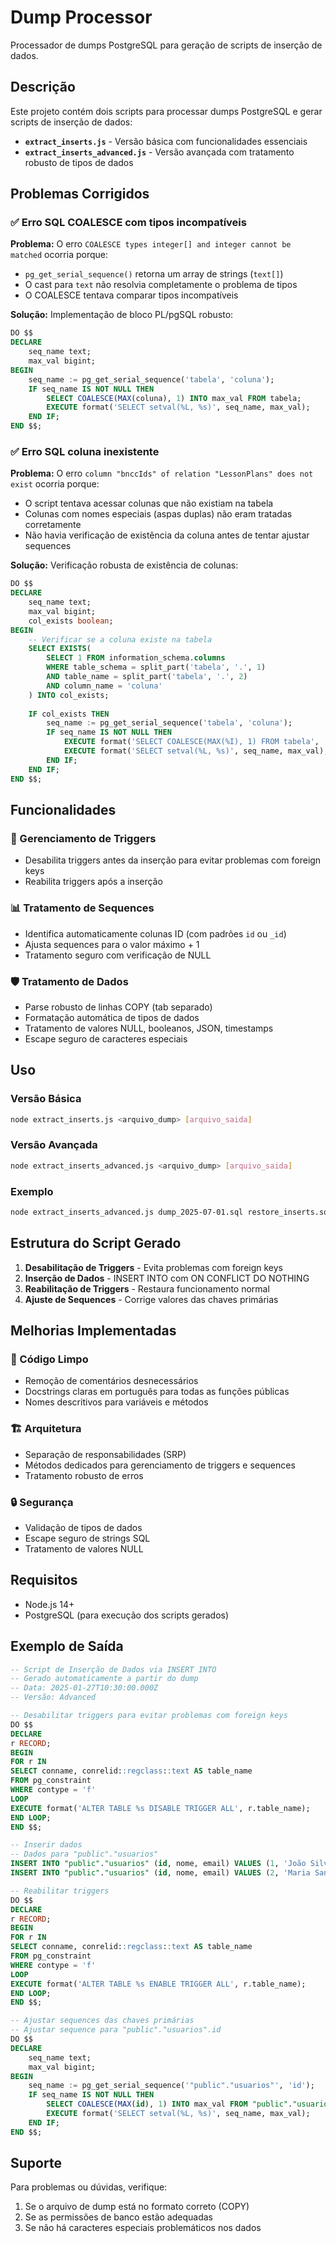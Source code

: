 # Dump Processor

Processador de dumps PostgreSQL para geração de scripts de inserção de dados.

## Descrição

Este projeto contém dois scripts para processar dumps PostgreSQL e gerar scripts de inserção de dados:

- **`extract_inserts.js`** - Versão básica com funcionalidades essenciais
- **`extract_inserts_advanced.js`** - Versão avançada com tratamento robusto de tipos de dados

## Problemas Corrigidos

### ✅ Erro SQL COALESCE com tipos incompatíveis

**Problema:** O erro `COALESCE types integer[] and integer cannot be matched` ocorria porque:
- `pg_get_serial_sequence()` retorna um array de strings (`text[]`)
- O cast para `text` não resolvia completamente o problema de tipos
- O COALESCE tentava comparar tipos incompatíveis

**Solução:** Implementação de bloco PL/pgSQL robusto:
```sql
DO $$
DECLARE
    seq_name text;
    max_val bigint;
BEGIN
    seq_name := pg_get_serial_sequence('tabela', 'coluna');
    IF seq_name IS NOT NULL THEN
        SELECT COALESCE(MAX(coluna), 1) INTO max_val FROM tabela;
        EXECUTE format('SELECT setval(%L, %s)', seq_name, max_val);
    END IF;
END $$;
```

### ✅ Erro SQL coluna inexistente

**Problema:** O erro `column "bnccIds" of relation "LessonPlans" does not exist` ocorria porque:
- O script tentava acessar colunas que não existiam na tabela
- Colunas com nomes especiais (aspas duplas) não eram tratadas corretamente
- Não havia verificação de existência da coluna antes de tentar ajustar sequences

**Solução:** Verificação robusta de existência de colunas:
```sql
DO $$
DECLARE
    seq_name text;
    max_val bigint;
    col_exists boolean;
BEGIN
    -- Verificar se a coluna existe na tabela
    SELECT EXISTS(
        SELECT 1 FROM information_schema.columns
        WHERE table_schema = split_part('tabela', '.', 1)
        AND table_name = split_part('tabela', '.', 2)
        AND column_name = 'coluna'
    ) INTO col_exists;
    
    IF col_exists THEN
        seq_name := pg_get_serial_sequence('tabela', 'coluna');
        IF seq_name IS NOT NULL THEN
            EXECUTE format('SELECT COALESCE(MAX(%I), 1) FROM tabela', 'coluna') INTO max_val;
            EXECUTE format('SELECT setval(%L, %s)', seq_name, max_val);
        END IF;
    END IF;
END $$;
```

## Funcionalidades

### 🔧 Gerenciamento de Triggers
- Desabilita triggers antes da inserção para evitar problemas com foreign keys
- Reabilita triggers após a inserção

### 📊 Tratamento de Sequences
- Identifica automaticamente colunas ID (com padrões `id` ou `_id`)
- Ajusta sequences para o valor máximo + 1
- Tratamento seguro com verificação de NULL

### 🛡️ Tratamento de Dados
- Parse robusto de linhas COPY (tab separado)
- Formatação automática de tipos de dados
- Tratamento de valores NULL, booleanos, JSON, timestamps
- Escape seguro de caracteres especiais

## Uso

### Versão Básica
```bash
node extract_inserts.js <arquivo_dump> [arquivo_saida]
```

### Versão Avançada
```bash
node extract_inserts_advanced.js <arquivo_dump> [arquivo_saida]
```

### Exemplo
```bash
node extract_inserts_advanced.js dump_2025-07-01.sql restore_inserts.sql
```

## Estrutura do Script Gerado

1. **Desabilitação de Triggers** - Evita problemas com foreign keys
2. **Inserção de Dados** - INSERT INTO com ON CONFLICT DO NOTHING
3. **Reabilitação de Triggers** - Restaura funcionamento normal
4. **Ajuste de Sequences** - Corrige valores das chaves primárias

## Melhorias Implementadas

### 🧹 Código Limpo
- Remoção de comentários desnecessários
- Docstrings claras em português para todas as funções públicas
- Nomes descritivos para variáveis e métodos

### 🏗️ Arquitetura
- Separação de responsabilidades (SRP)
- Métodos dedicados para gerenciamento de triggers e sequences
- Tratamento robusto de erros

### 🔒 Segurança
- Validação de tipos de dados
- Escape seguro de strings SQL
- Tratamento de valores NULL

## Requisitos

- Node.js 14+
- PostgreSQL (para execução dos scripts gerados)

## Exemplo de Saída

```sql
-- Script de Inserção de Dados via INSERT INTO
-- Gerado automaticamente a partir do dump
-- Data: 2025-01-27T10:30:00.000Z
-- Versão: Advanced

-- Desabilitar triggers para evitar problemas com foreign keys
DO $$
DECLARE
r RECORD;
BEGIN
FOR r IN
SELECT conname, conrelid::regclass::text AS table_name
FROM pg_constraint
WHERE contype = 'f'
LOOP
EXECUTE format('ALTER TABLE %s DISABLE TRIGGER ALL', r.table_name);
END LOOP;
END $$;

-- Inserir dados
-- Dados para "public"."usuarios"
INSERT INTO "public"."usuarios" (id, nome, email) VALUES (1, 'João Silva', 'joao@email.com') ON CONFLICT DO NOTHING;
INSERT INTO "public"."usuarios" (id, nome, email) VALUES (2, 'Maria Santos', 'maria@email.com') ON CONFLICT DO NOTHING;

-- Reabilitar triggers
DO $$
DECLARE
r RECORD;
BEGIN
FOR r IN
SELECT conname, conrelid::regclass::text AS table_name
FROM pg_constraint
WHERE contype = 'f'
LOOP
EXECUTE format('ALTER TABLE %s ENABLE TRIGGER ALL', r.table_name);
END LOOP;
END $$;

-- Ajustar sequences das chaves primárias
-- Ajustar sequence para "public"."usuarios".id
DO $$
DECLARE
    seq_name text;
    max_val bigint;
BEGIN
    seq_name := pg_get_serial_sequence('"public"."usuarios"', 'id');
    IF seq_name IS NOT NULL THEN
        SELECT COALESCE(MAX(id), 1) INTO max_val FROM "public"."usuarios";
        EXECUTE format('SELECT setval(%L, %s)', seq_name, max_val);
    END IF;
END $$;
```

## Suporte

Para problemas ou dúvidas, verifique:
1. Se o arquivo de dump está no formato correto (COPY)
2. Se as permissões de banco estão adequadas
3. Se não há caracteres especiais problemáticos nos dados 